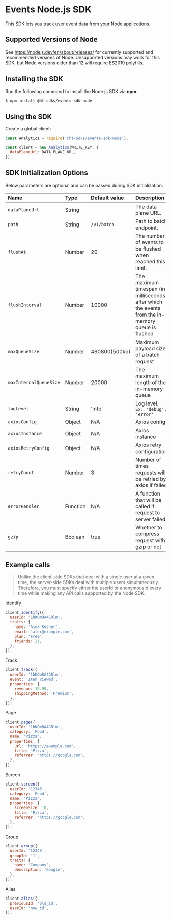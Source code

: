 # Events Node.js SDK

This SDK lets you track user event data from your Node applications.

## Supported Versions of Node

See https://nodejs.dev/en/about/releases/ for currently supported and recommended versions of Node. Unsupported versions may work for this SDK, but Node versions older than 12 will require ES2019 polyfills.

## Installing the SDK

Run the following command to install the Node.js SDK via **npm**:

```bash
$ npm install @ht-sdks/events-sdk-node
```

## Using the SDK

Create a global client:

```javascript
const Analytics = require('@ht-sdks/events-sdk-node');

const client = new Analytics(WRITE_KEY, {
  dataPlaneUrl: DATA_PLANE_URL,
});
```

## SDK Initialization Options

Below parameters are optional and can be passed during SDK initialization:

| Name                   | Type     | Default value | Description                                                                                       |
| :--------------------- | :------- | :------------ | :------------------------------------------------------------------------------------------------ |
| `dataPlaneUrl`         | String   |               | The data plane URL.                                                                               |
| `path`                 | String   | `/v1/batch`   | Path to batch endpoint.                                                                           |
| `flushAt`              | Number   | 20            | The number of events to be flushed when reached this limit.                                       |
| `flushInterval`        | Number   | 10000         | The maximum timespan (in milliseconds) after which the events from the in-memory queue is flushed |
| `maxQueueSize`         | Number   | 460800(500kb) | Maximum payload size of a batch request                                                           |
| `maxInternalQueueSize` | Number   | 20000         | The maximum length of the in-memory queue                                                         |
| `logLevel`             | String   | 'info'        | Log level. `Ex: 'debug', 'error'`                                                                 |
| `axiosConfig`          | Object   | N/A           | Axios config                                                                                      |
| `axiosInstance`        | Object   | N/A           | Axios instance                                                                                    |
| `axiosRetryConfig`     | Object   | N/A           | Axios retry configuration                                                                         |
| `retryCount`           | Number   | 3             | Number of times requests will be retried by axios if failed                                       |
| `errorHandler`         | Function | N/A           | A function that will be called if request to server failed                                        |
| `gzip`                 | Boolean  | true          | Whether to compress request with gzip or not                                                      |

## Example calls

> Unlike the client-side SDKs that deal with a single user at a given time, the server-side SDKs deal with multiple users simultaneously. Therefore, you must specify either the userId or anonymousId every time while making any API calls supported by the Node SDK.

Identify

```javascript
client.identify({
  userId: '1hKOmRA4GRlm',
  traits: {
    name: 'Alex Keener',
    email: 'alex@example.com',
    plan: 'Free',
    friends: 21,
  },
});
```

Track

```javascript
client.track({
  userId: '1hKOmRA4GRlm',
  event: 'Item Viewed',
  properties: {
    revenue: 19.95,
    shippingMethod: 'Premium',
  },
});
```

Page

```javascript
client.page({
  userId: '1hKOmRA4GRlm',
  category: 'Food',
  name: 'Pizza',
  properties: {
    url: 'https://example.com',
    title: 'Pizza',
    referrer: 'https://google.com',
  },
});
```

Screen

```javascript
client.screen({
  userId: '12345',
  category: 'Food',
  name: 'Pizza',
  properties: {
    screenSize: 10,
    title: 'Pizza',
    referrer: 'https://google.com',
  },
});
```

Group

```javascript
client.group({
  userId: '12345',
  groupId: '1',
  traits: {
    name: 'Company',
    description: 'Google',
  },
});
```

Alias

```javascript
client.alias({
  previousId: 'old_id',
  userId: 'new_id',
});
```
